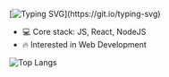 [![Typing SVG](https://readme-typing-svg.herokuapp.com?font=Fira+Code&pause=1000&color=DF22F7&width=435&lines=Hi%2C+I'm+Oleksii+Telenchak!;Welcome+to+my+GitHub+profile!)](https://git.io/typing-svg)

- 💻 Core stack: JS, React, NodeJS
- 🔥 Interested in Web Development

![Top Langs](https://github-readme-stats.vercel.app/api/top-langs/?username=eloleksii&size_weight=0.5&count_weight=0.5)
